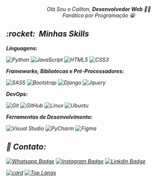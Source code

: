 <p align="center">
    <i>Olá Sou o Cailton, <strong>Desenvolvedor Web</strong><i> 👨‍💻
    <br><i>Fanático por Programação<i> 😁
</p>

<p align="left">
<h2> :rocket: &nbsp;Minhas Skills </h2>

**Linguagens:**

  ![Python](https://img.shields.io/badge/python-3670A0?style=for-the-badge&logo=python&logoColor=ffdd54)
  ![JavaScript](https://img.shields.io/badge/JavaScript-F7DF1E?style=for-the-badge&logo=javascript&logoColor=black)
  ![HTML5](https://img.shields.io/badge/html5-%23E34F26.svg?style=for-the-badge&logo=html5&logoColor=white)
  ![CSS3](https://img.shields.io/badge/css3-%231572B6.svg?style=for-the-badge&logo=css3&logoColor=white)
  
**Frameworks, Bibliotecas e Pré-Processadores:**
       
  ![SASS](https://img.shields.io/badge/SASS-hotpink.svg?style=for-the-badge&logo=SASS&logoColor=white)
  ![Bootstrap](https://img.shields.io/badge/bootstrap-%23563D7C.svg?style=for-the-badge&logo=bootstrap&logoColor=white)
  ![Django](https://img.shields.io/badge/Django-092E20?style=for-the-badge&logo=django&logoColor=green)
  ![Jquery](https://img.shields.io/badge/jQuery-0769AD?style=for-the-badge&logo=jquery&logoColor=white)
        
**DevOps:**

  ![Git](https://img.shields.io/badge/git-%23F05033.svg?style=for-the-badge&logo=git&logoColor=white)
  ![GitHub](https://img.shields.io/badge/github-%23121011.svg?style=for-the-badge&logo=github&logoColor=white)
  ![Linux](https://img.shields.io/badge/Linux-017AD7?style=for-the-badge&logo=linux&logoColor=black)
  ![Ubuntu](https://img.shields.io/badge/Ubuntu-E95420?style=for-the-badge&logo=ubuntu&logoColor=white)
    
**Ferramentas de Desenvolvimento:**

  ![Visual Studio](https://img.shields.io/badge/Visual%20Studio-5C2D91.svg?style=for-the-badge&logo=visual-studio&logoColor=white)
  ![PyCharm](https://img.shields.io/badge/pycharm-143?style=for-the-badge&logo=pycharm&logoColor=black&color=black&labelColor=green)
  ![Figma](https://img.shields.io/badge/figma-%23F24E1E.svg?style=for-the-badge&logo=figma&logoColor=white)
     
</p>

<h2>📱 Contato:</h2>   

[![Whatsapp Badge](https://img.shields.io/badge/WhatsApp-25D366?style=for-the-badge&logo=whatsapp&logoColor=white
)](https://wa.me/5577999995615?text=%20)
[![Instagram Badge](https://img.shields.io/badge/Instagram-E4405F?style=for-the-badge&logo=instagram&logoColor=white)](https://www.instagram.com/cailton.dev/)
[![Linkdin Badge](https://img.shields.io/badge/LinkedIn-0077B5?style=for-the-badge&logo=linkedin&logoColor=white)](https://www.linkedin.com/in/cailtonoliveira/)
 
[![card](https://github-readme-stats.vercel.app/api?username=Cailtom&theme=default&show_icons=true)](https://github.com/Cailtom/)
[![Top Langs](https://github-readme-stats.vercel.app/api/top-langs/?username=Cailtom&layout=compact&langs_count=40)](https://github.com/Cailtom/)
